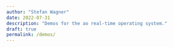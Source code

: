 ```yaml
---
author: "Stefan Wagner"
date: 2022-07-31
description: "Demos for the ao real-time operating system."
draft: true
permalink: /demos/
---
```


